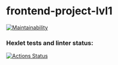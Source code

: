 # frontend-project-lvl1

[![Maintainability](https://api.codeclimate.com/v1/badges/069fdf5a6d46315e557b/maintainability)](https://codeclimate.com/github/Si1adan/frontend-project-lvl1/maintainability)

### Hexlet tests and linter status:
[![Actions Status](https://github.com/Si1adan/frontend-project-lvl1/workflows/hexlet-check/badge.svg)](https://github.com/Si1adan/frontend-project-lvl1/actions)
